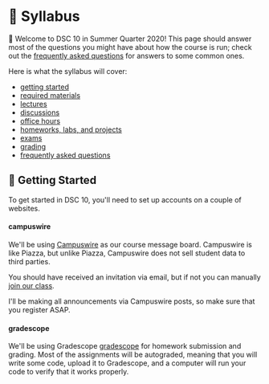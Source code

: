 # 📜 Syllabus

👋
Welcome to DSC 10 in Summer Quarter 2020!
This page should answer most of the
questions you might have about how the course is run; check out the [frequently asked
questions](#faq) for answers to some common ones.

Here is what the syllabus will cover:

- [getting started](#getting-started)
- [required materials](#materials)
- [lectures](#lectures)
- [discussions](#discussions)
- [office hours](#office-hours)
- [homeworks, labs, and projects](#homeworks)
- [exams](#exams)
- [grading](#grading)
- [frequently asked questions](#faq)


## 🚢 Getting Started

To get started in DSC 10, you'll need to set up accounts on a couple of
websites.


#### campuswire

We'll be using <a href="https://campuswire.com/p/G383A794D" target="_blank">Campuswire</a>
as our course message board. Campuswire is like
Piazza, but unlike Piazza, Campuswire does not sell student data to third
parties.

You should have received an invitation via email, but if not you can manually
[join our class](https://campuswire.com/p/G383A794D).

I'll be making all announcements via Campuswire posts, so make sure that you
register ASAP.


#### gradescope

We'll be using Gradescope
[gradescope](https://www.gradescope.com/courses/143821) for
homework submission and grading. Most of the assignments will be autograded,
meaning that you will write some code, upload it to Gradescope, and a computer
will run your code to verify that it works properly.

